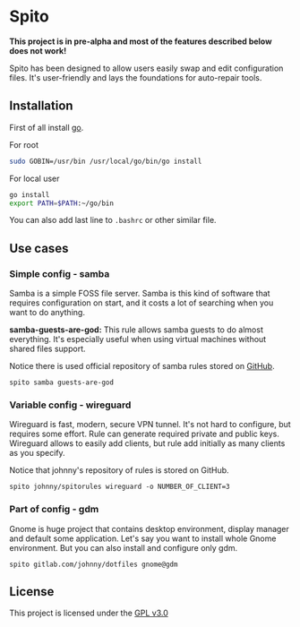 # Spito

**This project is in pre-alpha and most of
the features described below does not work!**

Spito has been designed to allow users easily swap
and edit configuration files. It's user-friendly and
lays the foundations for auto-repair tools.

## Installation

First of all install [go](https://go.dev/doc/install).

For root
```bash
sudo GOBIN=/usr/bin /usr/local/go/bin/go install
```

For local user

```bash
go install
export PATH=$PATH:~/go/bin
```

You can also add last line to `.bashrc` or other similar file.

## Use cases

### Simple config - samba

Samba is a simple FOSS file server. Samba is this kind of software
that requires configuration on start, and it costs a lot of searching
when you want to do anything.

**samba-guests-are-god:**
This rule allows samba guests to do almost everything. It's especially
useful when using virtual machines without shared files support.

Notice there is used official repository of samba rules stored on
[GitHub](https://github.com/avorty/spito-ruleset/tree/main/samba).

```shell
spito samba guests-are-god
```

### Variable config - wireguard

Wireguard is fast, modern, secure VPN tunnel. It's not hard to
configure, but requires some effort. Rule can generate required
private and public keys. Wireguard allows to easily
add clients, but rule add initially as many clients as
you specify.

Notice that johnny's repository of rules is stored on GitHub.

```shell
spito johnny/spitorules wireguard -o NUMBER_OF_CLIENT=3
```

### Part of config - gdm

Gnome is huge project that contains desktop environment,
display manager and default some application. Let's say
you want to install whole Gnome environment. But you can
also install and configure only gdm.

```shell
spito gitlab.com/johnny/dotfiles gnome@gdm
```

## License

This project is licensed under the [GPL v3.0](./LICENSE)

